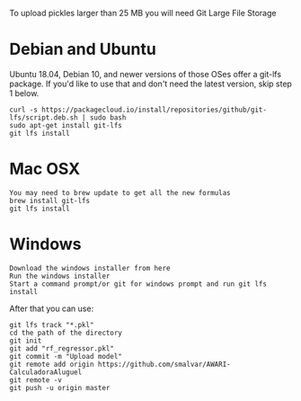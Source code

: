 To upload pickles larger than 25 MB you will need Git Large File Storage

# Debian and Ubuntu

Ubuntu 18.04, Debian 10, and newer versions of those OSes offer a git-lfs package. If you'd like to use that and don't need the latest version, skip step 1 below.

    curl -s https://packagecloud.io/install/repositories/github/git-lfs/script.deb.sh | sudo bash
    sudo apt-get install git-lfs
    git lfs install

# Mac OSX

    You may need to brew update to get all the new formulas
    brew install git-lfs
    git lfs install

# Windows

    Download the windows installer from here
    Run the windows installer
    Start a command prompt/or git for windows prompt and run git lfs install

After that you can use:

```
git lfs track "*.pkl"
cd the path of the directory
git init
git add "rf_regressor.pkl"
git commit -m "Upload model"
git remote add origin https://github.com/smalvar/AWARI-CalculadoraAluguel
git remote -v
git push -u origin master
```
